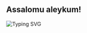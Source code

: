 ## Assalomu aleykum!

![Typing SVG](https://readme-typing-svg.demolab.com/?lines=I'm+Dilshod+Toxirov;🤖+AI+Engineer+(Learner);📊+Data+Analyst+(Learner);🐍+Python+developer;💻+Front-end+developer;🎓+PDPU+Student+1/4;width=350&height=100&font=Arial&color=1E90FF&size=24&duration=2000)


